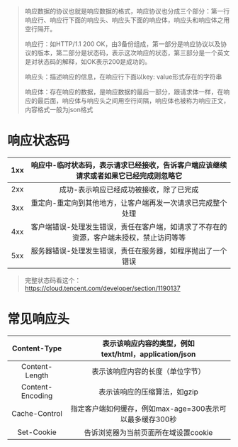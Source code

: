 > 响应数据的协议也就是响应数据的格式，响应协议也分成三个部分：第一行响应行、响应行下面的响应头、响应头下面的响应体，响应头和响应体之用空行隔开。
>
> 响应行：如HTTP/1.1 200 OK，由3备份组成，第一部分是响应协议以及协议的版本，第二部分是状态码，表示这次响应的状态，第三部分是一个英文是对状态码的解释，如OK表示200是成功的。
>
> 响应头：描述响应的信息，在响应行下面以key: value形式存在的字符串
>
> 响应体：存在响应的数据，是响应数据的最后一部分，跟请求体一样，在响应的最后面，响应体与响应头之间用空行间隔，响应体也被称为响应正文，内容格式一般为json格式



# 响应状态码

| **1xx** | **响应中-临时状态码，表示请求已经接收，告诉客户端应该继续请求或者如果它已经完成则忽略它** |
| :-----: | :----------------------------------------------------------: |
|   2xx   |           成功-表示响应已经成功被接收，除了已完成            |
|   3xx   | 重定向-重定向到其他地方，让客户端再发一次请求已完成整个处理  |
|   4xx   | 客户端错误-处理发生错误，责任在客户端，如请求了不存在的资源，客户端未授权，禁止访问等等 |
|   5xx   | 服务器错误-处理发生错误，责任在服务器，如程序抛出了一个错误  |

> 完整状态码看这个：https://cloud.tencent.com/developer/section/1190137



# 常见响应头

|   Content-Type   | 表示该响应内容的类型，例如<br>text/html，application/json |
| :--------------: | :-------------------------------------------------------: |
|  Content-Length  |             表示该响应内容的长度（单位字节）              |
| Content-Encoding |               表示该响应的压缩算法，如gzip                |
|  Cache-Control   | 指定客户端如何缓存，例如max-age=300表示可以最多缓存300秒  |
|    Set-Cookie    |           告诉浏览器为当前页面所在域设置cookie            |

